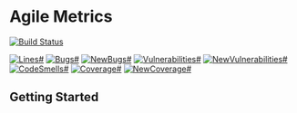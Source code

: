 # Agile Metrics

[![Build Status](https://travis-ci.org/DaGrisa/agile-metrics.svg?branch=master)](https://travis-ci.org/DaGrisa/agile-metrics)

[![Lines#](https://sonarcloud.io/api/badges/measure?key=at.grisa.agile-metrics%3Aagile-metrics&metric=lines#.svg)](https://sonarcloud.io/dashboard/index/at.grisa.agile-metrics%3Aagile-metrics)
[![Bugs#](https://sonarcloud.io/api/badges/measure?key=at.grisa.agile-metrics%3Aagile-metrics&metric=bugs#.svg)](https://sonarcloud.io/dashboard/index/at.grisa.agile-metrics%3Aagile-metrics)
[![NewBugs#](https://sonarcloud.io/api/badges/measure?key=at.grisa.agile-metrics%3Aagile-metrics&metric=new_bugs#.svg)](https://sonarcloud.io/dashboard/index/at.grisa.agile-metrics%3Aagile-metrics)
[![Vulnerabilities#](https://sonarcloud.io/api/badges/measure?key=at.grisa.agile-metrics%3Aagile-metrics&metric=vulnerabilities#.svg)](https://sonarcloud.io/dashboard/index/at.grisa.agile-metrics%3Aagile-metrics)
[![NewVulnerabilities#](https://sonarcloud.io/api/badges/measure?key=at.grisa.agile-metrics%3Aagile-metrics&metric=new_vulnerabilities#.svg)](https://sonarcloud.io/dashboard/index/at.grisa.agile-metrics%3Aagile-metrics)
[![CodeSmells#](https://sonarcloud.io/api/badges/measure?key=at.grisa.agile-metrics%3Aagile-metrics&metric=code_smells#.svg)](https://sonarcloud.io/dashboard/index/at.grisa.agile-metrics%3Aagile-metrics)
[![Coverage#](https://sonarcloud.io/api/badges/measure?key=at.grisa.agile-metrics%3Aagile-metrics&metric=coverage#.svg)](https://sonarcloud.io/dashboard/index/at.grisa.agile-metrics%3Aagile-metrics)
[![NewCoverage#](https://sonarcloud.io/api/badges/measure?key=at.grisa.agile-metrics%3Aagile-metrics&metric=new_coverage#.svg)](https://sonarcloud.io/dashboard/index/at.grisa.agile-metrics%3Aagile-metrics)

## Getting Started
